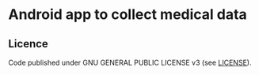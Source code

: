 # Android app to collect medical data



## Licence

Code published under GNU GENERAL PUBLIC LICENSE v3 (see [LICENSE](LICENSE)).

